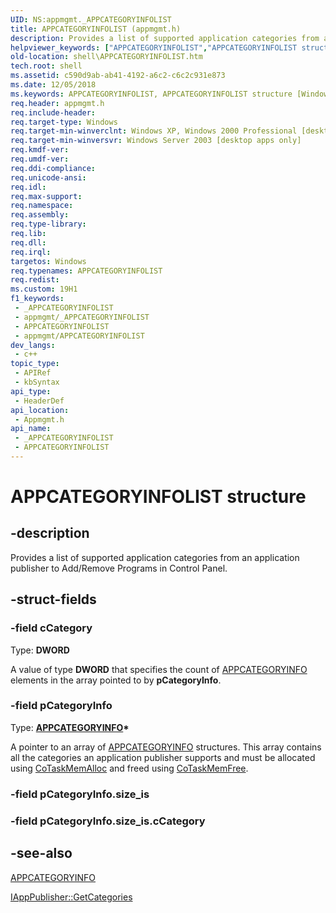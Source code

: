 ```yaml
---
UID: NS:appmgmt._APPCATEGORYINFOLIST
title: APPCATEGORYINFOLIST (appmgmt.h)
description: Provides a list of supported application categories from an application publisher to Add/Remove Programs in Control Panel.
helpviewer_keywords: ["APPCATEGORYINFOLIST","APPCATEGORYINFOLIST structure [Windows Shell]","_APPCATEGORYINFOLIST","appmgmt/APPCATEGORYINFOLIST","inet_APPCATEGORYINFOLIST","shell.APPCATEGORYINFOLIST"]
old-location: shell\APPCATEGORYINFOLIST.htm
tech.root: shell
ms.assetid: c590d9ab-ab41-4192-a6c2-c6c2c931e873
ms.date: 12/05/2018
ms.keywords: APPCATEGORYINFOLIST, APPCATEGORYINFOLIST structure [Windows Shell], _APPCATEGORYINFOLIST, appmgmt/APPCATEGORYINFOLIST, inet_APPCATEGORYINFOLIST, shell.APPCATEGORYINFOLIST
req.header: appmgmt.h
req.include-header: 
req.target-type: Windows
req.target-min-winverclnt: Windows XP, Windows 2000 Professional [desktop apps only]
req.target-min-winversvr: Windows Server 2003 [desktop apps only]
req.kmdf-ver: 
req.umdf-ver: 
req.ddi-compliance: 
req.unicode-ansi: 
req.idl: 
req.max-support: 
req.namespace: 
req.assembly: 
req.type-library: 
req.lib: 
req.dll: 
req.irql: 
targetos: Windows
req.typenames: APPCATEGORYINFOLIST
req.redist: 
ms.custom: 19H1
f1_keywords:
 - _APPCATEGORYINFOLIST
 - appmgmt/_APPCATEGORYINFOLIST
 - APPCATEGORYINFOLIST
 - appmgmt/APPCATEGORYINFOLIST
dev_langs:
 - c++
topic_type:
 - APIRef
 - kbSyntax
api_type:
 - HeaderDef
api_location:
 - Appmgmt.h
api_name:
 - _APPCATEGORYINFOLIST
 - APPCATEGORYINFOLIST
---
```


# APPCATEGORYINFOLIST structure


## -description

Provides a list of supported application categories from an application publisher to Add/Remove Programs in Control Panel.

## -struct-fields

### -field cCategory

Type: <b>DWORD</b>

A value of type <b>DWORD</b> that specifies the count of <a href="/windows/desktop/api/appmgmt/ns-appmgmt-appcategoryinfo">APPCATEGORYINFO</a> elements in the array pointed to by <b>pCategoryInfo</b>.

### -field pCategoryInfo

Type: <b><a href="/windows/desktop/api/appmgmt/ns-appmgmt-appcategoryinfo">APPCATEGORYINFO</a>*</b>

A pointer to an array of <a href="/windows/desktop/api/appmgmt/ns-appmgmt-appcategoryinfo">APPCATEGORYINFO</a> structures. This array contains all the categories an application publisher supports and must be allocated using <a href="/windows/desktop/api/combaseapi/nf-combaseapi-cotaskmemalloc">CoTaskMemAlloc</a> and freed using <a href="/windows/desktop/api/combaseapi/nf-combaseapi-cotaskmemfree">CoTaskMemFree</a>.

### -field pCategoryInfo.size_is

### -field pCategoryInfo.size_is.cCategory

## -see-also

<a href="/windows/desktop/api/appmgmt/ns-appmgmt-appcategoryinfo">APPCATEGORYINFO</a>



<a href="/windows/desktop/api/shappmgr/nf-shappmgr-iapppublisher-getcategories">IAppPublisher::GetCategories</a>

